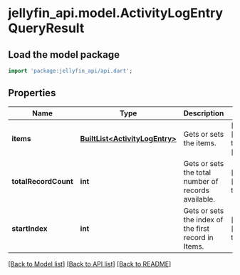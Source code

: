 # jellyfin_api.model.ActivityLogEntryQueryResult

## Load the model package
```dart
import 'package:jellyfin_api/api.dart';
```

## Properties
Name | Type | Description | Notes
------------ | ------------- | ------------- | -------------
**items** | [**BuiltList&lt;ActivityLogEntry&gt;**](ActivityLogEntry.md) | Gets or sets the items. | [optional] [default to const []]
**totalRecordCount** | **int** | Gets or sets the total number of records available. | [optional] [default to null]
**startIndex** | **int** | Gets or sets the index of the first record in Items. | [optional] [default to null]

[[Back to Model list]](../README.md#documentation-for-models) [[Back to API list]](../README.md#documentation-for-api-endpoints) [[Back to README]](../README.md)


